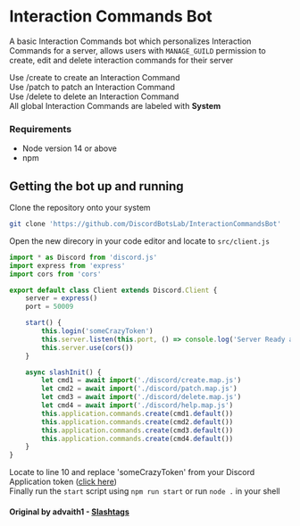 # Interaction Commands Bot
A basic Interaction Commands bot which personalizes Interaction Commands for a server,
allows users with `MANAGE_GUILD` permission to create, edit and delete interaction commands for their server<br>

Use /create to create an Interaction Command<br>
Use /patch to patch an Interaction Command<br>
Use /delete to delete an Interaction Command<br>
All global Interaction Commands are labeled with **System**<br>

### Requirements
- Node version 14 or above
- npm

## Getting the bot up and running
Clone the repository onto your system

```sh
git clone 'https://github.com/DiscordBotsLab/InteractionCommandsBot'
```
Open the new direcory in your code editor and locate to `src/client.js`
```js
import * as Discord from 'discord.js'
import express from 'express'
import cors from 'cors'

export default class Client extends Discord.Client {
    server = express()
    port = 50009

    start() {
        this.login('someCrazyToken')
        this.server.listen(this.port, () => console.log('Server Ready at ' + this.port))
        this.server.use(cors())
    }

    async slashInit() {
        let cmd1 = await import('./discord/create.map.js')
        let cmd2 = await import('./discord/patch.map.js')
        let cmd3 = await import('./discord/delete.map.js')
        let cmd4 = await import('./discord/help.map.js')
        this.application.commands.create(cmd1.default())
        this.application.commands.create(cmd2.default())
        this.application.commands.create(cmd3.default())
        this.application.commands.create(cmd4.default())
    }
}
```
Locate to line 10 and replace 'someCrazyToken' from your Discord Application token ([click here](https://discord.com/developers/applications))<br>
Finally run the `start` script using `npm run start` or run `node .` in your shell

#### Original by advaith1 - [Slashtags](https://github.com/advaith1/slashtags)
